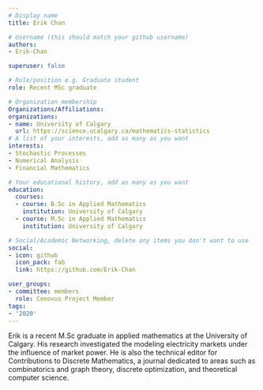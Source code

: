 ```yaml
---
# Display name
title: Erik Chan

# Username (this should match your github username)
authors:
- Erik-Chan

superuser: false

# Role/position e.g. Graduate student
role: Recent MSc graduate

# Organization membership
Organizations/Affiliations:
organizations:
- name: University of Calgary
  url: https://science.ucalgary.ca/mathematics-statistics
# A list of your interests, add as many as you want
interests:
- Stochastic Processes
- Numerical Analysis
- Financial Mathematics

# Your educational history, add as many as you want
education:
  courses:
  - course: B.Sc in Applied Mathematics
    institution: University of Calgary
  - course: M.Sc in Applied Mathematics
    institution: University of Calgary

# Social/Academic Networking, delete any items you don't want to use
social:
- icon: github
  icon_pack: fab
  link: https://github.com/Erik-Chan

user_groups:
- committee: members
  role: Cenovus Project Member
tags:
- '2020'
---
```

Erik is a recent M.Sc graduate in applied mathematics at the University of Calgary. His research investigated the modeling electricity markets under the influence of market power. He is also the technical editor for Contributions to Discrete Mathematics, a journal dedicated to areas such as combinatorics and graph theory, discrete optimization, and theoretical computer science.

